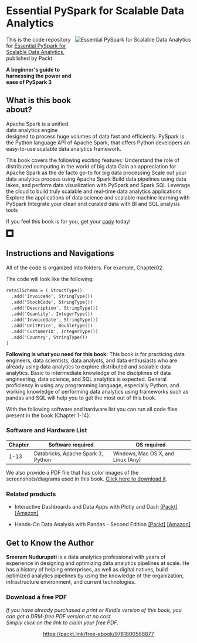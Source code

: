 # Essential PySpark for Scalable Data Analytics

<a href="https://www.packtpub.com/product/essential-pyspark-for-scalable-data-analytics/9781800568877?utm_source=github&utm_medium=repository&utm_campaign=9781800568877"><img src="https://static.packt-cdn.com/products/9781800568877/cover/smaller" alt="Essential PySpark for Scalable Data Analytics" height="256px" align="right"></a>

This is the code repository for [Essential PySpark for Scalable Data Analytics](https://www.packtpub.com/product/essential-pyspark-for-scalable-data-analytics/9781800568877?utm_source=github&utm_medium=repository&utm_campaign=9781800568877), published by Packt.

**A beginner's guide to harnessing the power and ease of PySpark 3**

## What is this book about?
Apache Spark is a unified data analytics engine designed to process huge volumes of data fast and efficiently. PySpark is the Python language API of Apache Spark, that offers Python developers an easy-to-use scalable data analytics framework. 

This book covers the following exciting features:
Understand the role of distributed computing in the world of big data
Gain an appreciation for Apache Spark as the de facto go-to for big data processing
Scale out your data analytics process using Apache Spark
Build data pipelines using data lakes, and perform data visualization with PySpark and Spark SQL
Leverage the cloud to build truly scalable and real-time data analytics applications
Explore the applications of data science and scalable machine learning with PySpark
Integrate your clean and curated data with BI and SQL analysis tools

If you feel this book is for you, get your [copy](https://www.amazon.com/dp/1800568878) today!

<a href="https://www.packtpub.com/?utm_source=github&utm_medium=banner&utm_campaign=GitHubBanner"><img src="https://raw.githubusercontent.com/PacktPublishing/GitHub/master/GitHub.png" 
alt="https://www.packtpub.com/" border="5" /></a>

## Instructions and Navigations
All of the code is organized into folders. For example, Chapter02.

The code will look like the following:
```
retailSchema = ( StructType()
  .add('InvoiceNo', StringType()) 
  .add('StockCode', StringType())
  .add('Description', StringType()) 
  .add('Quantity', IntegerType()) 
  .add('InvoiceDate', StringType()) 
  .add('UnitPrice', DoubleType()) 
  .add('CustomerID', IntegerType()) 
  .add('Country', StringType())     
)
```

**Following is what you need for this book:**
This book is for practicing data engineers, data scientists, data analysts, and data enthusiasts who are already using data analytics to explore distributed and scalable data analytics. Basic to intermediate knowledge of the disciplines of data engineering, data science, and SQL analytics is expected. General proficiency in using any programming language, especially Python, and working knowledge of performing data analytics using frameworks such as pandas and SQL will help you to get the most out of this book.

With the following software and hardware list you can run all code files present in the book (Chapter 1-14).
### Software and Hardware List
| Chapter | Software required | OS required |
| -------- | ------------------------------------ | ----------------------------------- |
|   1-13   | Databricks, Apache Spark 3, Python   | Windows, Mac OS X, and Linux (Any)  |


We also provide a PDF file that has color images of the screenshots/diagrams used in this book. [Click here to download it](https://static.packt-cdn.com/downloads/9781800568877_ColorImages.pdf).

### Related products
* Interactive Dashboards and Data Apps with Plotly and Dash [[Packt]](https://www.packtpub.com/product/interactive-dashboards-and-data-apps-with-plotly-and-dash/9781800568914?utm_source=github&utm_medium=repository&utm_campaign=9781800568914) [[Amazon]](https://www.amazon.com/dp/1800568916)

* Hands-On Data Analysis with Pandas - Second Edition [[Packt]](https://www.packtpub.com/product/hands-on-data-analysis-with-pandas-second-edition/9781800563452?utm_source=github&utm_medium=repository&utm_campaign=9781800563452) [[Amazon]](https://www.amazon.com/dp/1800563450)


## Get to Know the Author
**Sreeram Nudurupati**
is a data analytics professional with years of experience in designing and optimizing data analytics pipelines at scale. He has a history of helping enterprises, as well as digital natives, build optimized analytics pipelines by using the knowledge of the organization, infrastructure environment, and current technologies.
### Download a free PDF

 <i>If you have already purchased a print or Kindle version of this book, you can get a DRM-free PDF version at no cost.<br>Simply click on the link to claim your free PDF.</i>
<p align="center"> <a href="https://packt.link/free-ebook/9781800568877">https://packt.link/free-ebook/9781800568877 </a> </p>
